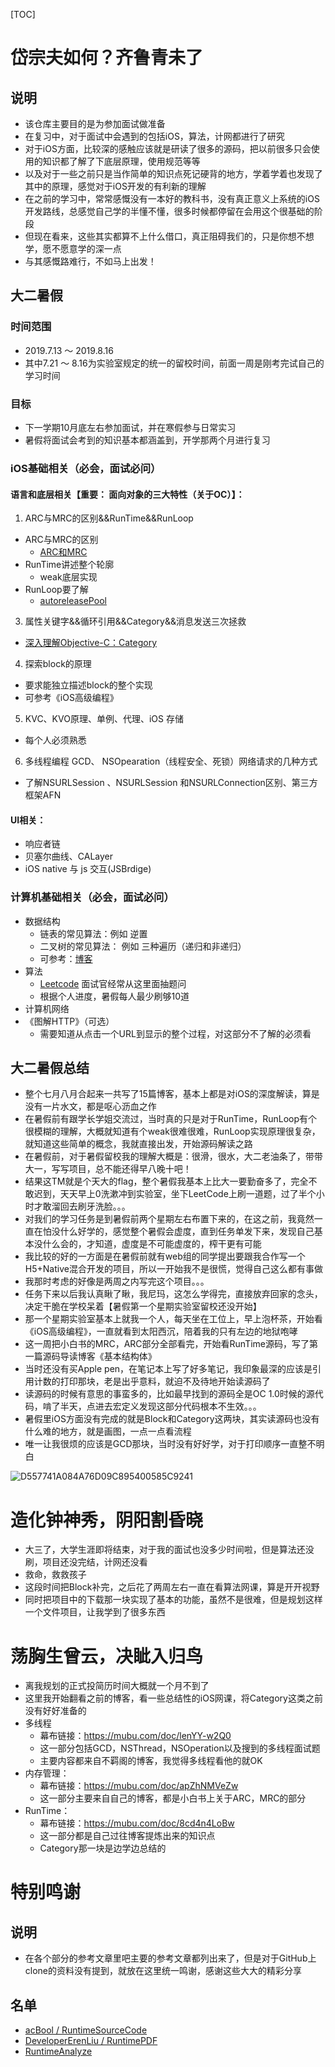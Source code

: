 [TOC]
# 岱宗夫如何？齐鲁青未了

## 说明

- 该仓库主要目的是为参加面试做准备
- 在复习中，对于面试中会遇到的包括iOS，算法，计网都进行了研究
- 对于iOS方面，比较深的感触应该就是研读了很多的源码，把以前很多只会使用的知识都了解了下底层原理，使用规范等等
- 以及对于一些之前只是当作简单的知识点死记硬背的地方，学着学着也发现了其中的原理，感觉对于iOS开发的有利新的理解
- 在之前的学习中，常常感慨没有一本好的教科书，没有真正意义上系统的iOS开发路线，总感觉自己学的半懂不懂，很多时候都停留在会用这个很基础的阶段
- 但现在看来，这些其实都算不上什么借口，真正阻碍我们的，只是你想不想学，愿不愿意学的深一点
- 与其感慨路难行，不如马上出发！

## 大二暑假

### 时间范围

- 2019.7.13 ～ 2019.8.16
- 其中7.21 ～ 8.16为实验室规定的统一的留校时间，前面一周是刚考完试自己的学习时间

### 目标

- 下一学期10月底左右参加面试，并在寒假参与日常实习
- 暑假将面试会考到的知识基本都涵盖到，开学那两个月进行复习

### iOS基础相关（必会，面试必问）

#### 语言和底层相关【重要： 面向对象的三大特性（关于OC）】：

1. ARC与MRC的区别&&RunTime&&RunLoop
  - ARC与MRC的区别
    - [ARC和MRC](https://www.jianshu.com/p/5eac83471b23)
  - RunTime讲述整个轮廓
    - weak底层实现
  - RunLoop要了解
    - [autoreleasePool](http://blog.leichunfeng.com/blog/2015/05/31/objective-c-autorelease-pool-implementation-principle/)
3. 属性关键字&&循环引用&&Category&&消息发送三次拯救
  - [深入理解Objective-C：Category](https://tech.meituan.com/2015/03/03/diveintocategory.html)
4. 探索block的原理
  - 要求能独立描述block的整个实现
  -  可参考《iOS高级编程》
5. KVC、KVO原理、单例、代理、iOS 存储
  - 每个人必须熟悉
6. 多线程编程 GCD、 NSOpearation（线程安全、死锁）网络请求的几种方式
  - 了解NSURLSession 、NSURLSession 和NSURLConnection区别、第三方框架AFN
#### UI相关：
- 响应者链
- 贝塞尔曲线、CALayer
- iOS native 与 js 交互(JSBrdige)

### 计算机基础相关（必会，面试必问）

- 数据结构
	- 链表的常见算法：例如 逆置
	- 二叉树的常见算法： 例如 三种遍历（递归和非递归）
	- 可参考：[博客](https://blog.csdn.net/qq_38499859/article/list/2?)
- 算法
  - [Leetcode](https://leetcode-cn.com) 面试官经常从这里面抽题问
  - 根据个人进度，暑假每人最少刷够10道
- 计算机网络
- 《图解HTTP》（可选）
	- 需要知道从点击一个URL到显示的整个过程，对这部分不了解的必须看

## 大二暑假总结

- 整个七月八月合起来一共写了15篇博客，基本上都是对iOS的深度解读，算是没有一片水文，都是呕心沥血之作
- 在暑假前有跟学长学姐交流过，当时真的只是对于RunTime，RunLoop有个很模糊的理解，大概就知道有个weak很难很难，RunLoop实现原理很复杂，就知道这些简单的概念，我就直接出发，开始源码解读之路
- 在暑假前，对于暑假留校我的理解大概是：很滑，很水，大二老油条了，带带大一，写写项目，总不能还得早八晚十吧！
- 结果这TM就是个天大的flag，整个暑假我基本上比大一要勤奋多了，完全不敢迟到，天天早上0洗漱冲到实验室，坐下LeetCode上刷一道题，过了半个小时才敢溜回去刷牙洗脸。。。
- 对我们的学习任务是到暑假前两个星期左右布置下来的，在这之前，我竟然一直在怕没什么好学的，感觉整个暑假会虚度，直到任务单发下来，发现自己基本没什么会的，才知道，虚度是不可能虚度的，榨干更有可能
- 我比较的好的一方面是在暑假前就有web组的同学提出要跟我合作写一个H5+Native混合开发的项目，所以一开始我不是很慌，觉得自己这么都有事做
- 我那时考虑的好像是两周之内写完这个项目。。。
- 任务下来以后我认真瞅了瞅，我尼玛，这怎么学得完，直接放弃回家的念头，决定干脆在学校呆着【暑假第一个星期实验室留校还没开始】
- 那一个星期实验室基本上就我一个人，每天坐在工位上，早上泡杯茶，开始看《iOS高级编程》，一直就看到太阳西沉，陪着我的只有左边的地狱咆哮
- 这一周把小白书的MRC，ARC部分全部看完，开始看RunTime源码，写了第一篇源码导读博客《基本结构体》
- 当时还没有买Apple pen，在笔记本上写了好多笔记，我印象最深的应该是引用计数的打印那块，老是出乎意料，就迫不及待地开始读源码了
- 读源码的时候有意思的事蛮多的，比如最早找到的源码全是OC 1.0时候的源代码，啃了半天，点进去宏定义发现这部分代码根本不生效。。。
- 暑假里iOS方面没有完成的就是Block和Category这两块，其实读源码也没有什么难的地方，就是画图，一点一点看流程
- 唯一让我很烦的应该是GCD那块，当时没有好好学，对于打印顺序一直整不明白

![D557741A084A76D09C895400585C9241](https://tva1.sinaimg.cn/large/006y8mN6ly1g90644wcwlj30to0m8aee.jpg)

# 造化钟神秀，阴阳割昏晓

- 大三了，大学生涯即将结束，对于我的面试也没多少时间啦，但是算法还没刷，项目还没完结，计网还没看
- 救命，救救孩子
- 这段时间把Block补完，之后花了两周左右一直在看算法网课，算是开开视野
- 同时把项目中的下载那一块实现了基本的功能，虽然不是很难，但是规划这样一个文件项目，让我学到了很多东西

# 荡胸生曾云，决眦入归鸟

- 离我规划的正式投简历时间大概就一个月不到了
- 这里我开始翻看之前的博客，看一些总结性的iOS网课，将Category这类之前没有好好准备的
- 多线程
  - 幕布链接：https://mubu.com/doc/lenYY-w2Q0
  - 这一部分包括GCD，NSThread，NSOperation以及搜到的多线程面试题
  - 主要内容都来自不羁阁的博客，我觉得多线程看他的就OK
- 内存管理：
  - 幕布链接：https://mubu.com/doc/apZhNMVeZw
  - 这一部分主要来自自己的博客，都是小白书上关于ARC，MRC的部分
- RunTime：
  - 幕布链接：https://mubu.com/doc/8cd4n4LoBw
  - 这一部分都是自己过往博客提炼出来的知识点
  - Category那一块是边学边总结的

# 特别鸣谢

## 说明
- 在各个部分的参考文章里吧主要的参考文章都列出来了，但是对于GitHub上clone的资料没有提到，就放在这里统一鸣谢，感谢这些大大的精彩分享
## 名单
- [acBool / RuntimeSourceCode](https://github.com/acBool/RuntimeSourceCode)
- [DeveloperErenLiu / RuntimePDF](https://github.com/DeveloperErenLiu/RuntimePDF)
- [RuntimeAnalyze](https://github.com/DeveloperErenLiu/RuntimeAnalyze)